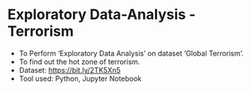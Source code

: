 # Exploratory Data-Analysis - Terrorism
- To Perform ‘Exploratory Data Analysis’ on dataset ‘Global Terrorism’.
- To find out the hot zone of terrorism.
- Dataset: https://bit.ly/2TK5Xn5
- Tool used: Python, Jupyter Notebook
